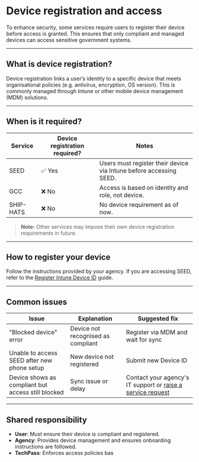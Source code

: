 # Device registration and access

To enhance security, some services require users to register their device before access is granted. This ensures that only compliant and managed devices can access sensitive government systems.

---

## What is device registration?

Device registration links a user’s identity to a specific device that meets organisational policies (e.g. antivirus, encryption, OS version). This is commonly managed through Intune or other mobile device management (MDM) solutions.

---

## When is it required?

| Service | Device registration required? | Notes |
| --- | --- | --- |
| SEED | ✅ Yes | Users must register their device via Intune before accessing SEED. |
| GCC | ❌ No | Access is based on identity and role, not device. |
| SHIP-HATS | ❌ No | No device requirement as of now. |

> **Note:** Other services may impose their own device registration requirements in future.

---

## How to register your device

Follow the instructions provided by your agency. If you are accessing SEED, refer to the [Register Intune Device ID](../register-intune-device-id.md) guide.

---

## Common issues

| Issue | Explanation | Suggested fix |
| --- | --- | --- |
| "Blocked device" error | Device not recognised as compliant | Register via MDM and wait for sync |
| Unable to access SEED after new phone setup | New device not registered | Submit new Device ID |
| Device shows as compliant but access still blocked | Sync issue or delay | Contact your agency's IT support or [raise a service request](../raise-a-service-request.md) |

---

## Shared responsibility

- **User**: Must ensure their device is compliant and registered.
- **Agency**: Provides device management and ensures onboarding instructions are followed.
- **TechPass**: Enforces access policies bas
